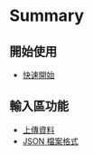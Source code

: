 # Summary

## 開始使用

* [快速開始](content/01-quick-start.md)

## 輸入區功能

* [上傳資料](content/02-upload-data.md)
* [JSON 檔案格式](content/03-json-format.md)
